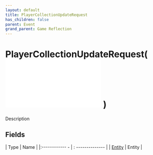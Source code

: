 ```yaml
---
layout: default
title: PlayerCollectionUpdateRequest
has_children: false
parent: Event
grand_parent: Game Reflection
---
```

# PlayerCollectionUpdateRequest( ![ EntityEventBase ](game-reflection/events/entity_event_base.md) )
Description 

## Fields
| Type | Name |
|:------------ - | : -------------- |
| [Entity](game-reflection/classes/entity.md) | Entity |
